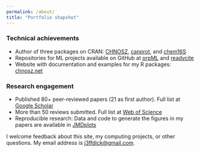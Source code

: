 ```yaml
---
permalink: /about/
title: "Portfolio shapshot"
---
```



### Technical achievements
- Author of three packages on CRAN: [CHNOSZ](https://doi.org/https://doi.org/10.32614/CRAN.package.CHNOSZ), [canprot](https://doi.org/10.32614/CRAN.package.canprot), and [chem16S](https://doi.org/10.32614/CRAN.package.chem16S)
- Repositories for ML projects available on GitHub at [orpML](https://github.com/jedick/orpML) and [readycite](https://github.com/jedick/readycite)
- Website with documentation and examples for my R packages: [chnosz.net](https://chnosz.net/)

### Research engagement
- Published 80+ peer-reviewed papers (21 as first author). Full list at [Google Scholar](http://scholar.google.com/scholar?hl=en)
- More than 50 reviews submitted. Full list at [Web of Science](https://webofscience.clarivate.cn/wos/author/record/K-1619-2013)
- Reproducible research: Data and code to generate the figures in my papers are available in [JMDplots](https://github.com/jedick/JMDplots)

I welcome feedback about this site, my computing projects, or other questions.
My email address is <j3ffdick@gmail.com>.

